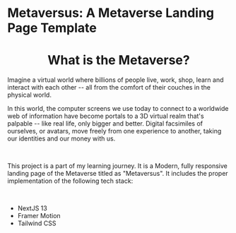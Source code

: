 # Metaversus: A Metaverse Landing Page Template


<h1 align="center">What is the Metaverse?</h1>
<p>Imagine a virtual world where billions of people live, work, shop, learn and interact with each other -- all from the comfort of their couches in the physical world.
  
  <br>

In this world, the computer screens we use today to connect to a worldwide web of information have become portals to a 3D virtual realm that's palpable -- like real life, only bigger and better. Digital facsimiles of ourselves, or avatars, move freely from one experience to another, taking our identities and our money with us.</p>


<br>


<p>This project is a part of my learning journey. It is a Modern, fully responsive landing page of the Metaverse titled as "Metaversus". It includes the proper implementation of the following tech stack:</p>
<br>
<ul>
  <li>NextJS 13</li>
  <li>Framer Motion</li>
  <li>Tailwind CSS</li>
</ul>

